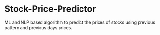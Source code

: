 # Stock-Price-Predictor
ML and NLP based algorithm to predict the prices of stocks using previous pattern and previous days prices.

